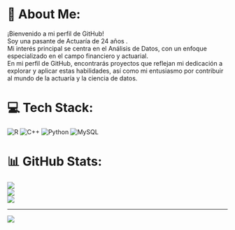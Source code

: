 # 💫 About Me:
¡Bienvenido a mi perfil de GitHub! <br>Soy una pasante de Actuaría de 24 años .<br>Mi interés principal se centra en el Análisis de Datos, con un enfoque especializado en el campo financiero y actuarial.<br>En mi perfil de GitHub, encontrarás proyectos que reflejan mi dedicación a explorar y aplicar estas habilidades, así como mi entusiasmo por contribuir al mundo de la actuaría y la ciencia de datos. 


# 💻 Tech Stack:
![R](https://img.shields.io/badge/r-%23276DC3.svg?style=for-the-badge&logo=r&logoColor=white) ![C++](https://img.shields.io/badge/c++-%2300599C.svg?style=for-the-badge&logo=c%2B%2B&logoColor=white) ![Python](https://img.shields.io/badge/python-3670A0?style=for-the-badge&logo=python&logoColor=ffdd54) ![MySQL](https://img.shields.io/badge/mysql-%2300000f.svg?style=for-the-badge&logo=mysql&logoColor=white)
# 📊 GitHub Stats:
![](https://github-readme-stats.vercel.app/api?username=AyalaR-Act&theme=dark&hide_border=false&include_all_commits=false&count_private=false)<br/>
![](https://github-readme-streak-stats.herokuapp.com/?user=AyalaR-Act&theme=dark&hide_border=false)<br/>
![](https://github-readme-stats.vercel.app/api/top-langs/?username=AyalaR-Act&theme=dark&hide_border=false&include_all_commits=false&count_private=false&layout=compact)

---
[![](https://visitcount.itsvg.in/api?id=AyalaR-Act&icon=0&color=0)](https://visitcount.itsvg.in)

<!-- Proudly created with GPRM ( https://gprm.itsvg.in ) -->
